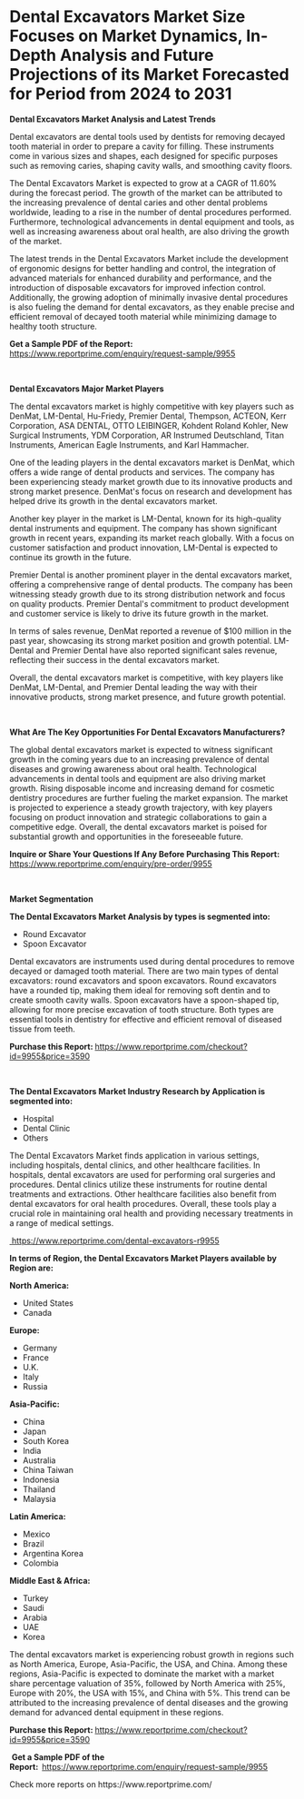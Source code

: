 <p><h1>Dental Excavators Market Size Focuses on Market Dynamics, In-Depth Analysis and Future Projections of its Market Forecasted for Period from 2024 to 2031</h1></p><p><strong>Dental Excavators Market Analysis and Latest Trends</strong></p>
<p><p>Dental excavators are dental tools used by dentists for removing decayed tooth material in order to prepare a cavity for filling. These instruments come in various sizes and shapes, each designed for specific purposes such as removing caries, shaping cavity walls, and smoothing cavity floors.</p><p>The Dental Excavators Market is expected to grow at a CAGR of 11.60% during the forecast period. The growth of the market can be attributed to the increasing prevalence of dental caries and other dental problems worldwide, leading to a rise in the number of dental procedures performed. Furthermore, technological advancements in dental equipment and tools, as well as increasing awareness about oral health, are also driving the growth of the market.</p><p>The latest trends in the Dental Excavators Market include the development of ergonomic designs for better handling and control, the integration of advanced materials for enhanced durability and performance, and the introduction of disposable excavators for improved infection control. Additionally, the growing adoption of minimally invasive dental procedures is also fueling the demand for dental excavators, as they enable precise and efficient removal of decayed tooth material while minimizing damage to healthy tooth structure.</p></p>
<p><strong>Get a Sample PDF of the Report:&nbsp;</strong> <a href="https://www.reportprime.com/enquiry/request-sample/9955">https://www.reportprime.com/enquiry/request-sample/9955</a></p>
<p>&nbsp;</p>
<p><strong>Dental Excavators Major Market Players</strong></p>
<p><p>The dental excavators market is highly competitive with key players such as DenMat, LM-Dental, Hu-Friedy, Premier Dental, Thempson, ACTEON, Kerr Corporation, ASA DENTAL, OTTO LEIBINGER, Kohdent Roland Kohler, New Surgical Instruments, YDM Corporation, AR Instrumed Deutschland, Titan Instruments, American Eagle Instruments, and Karl Hammacher.</p><p>One of the leading players in the dental excavators market is DenMat, which offers a wide range of dental products and services. The company has been experiencing steady market growth due to its innovative products and strong market presence. DenMat's focus on research and development has helped drive its growth in the dental excavators market.</p><p>Another key player in the market is LM-Dental, known for its high-quality dental instruments and equipment. The company has shown significant growth in recent years, expanding its market reach globally. With a focus on customer satisfaction and product innovation, LM-Dental is expected to continue its growth in the future.</p><p>Premier Dental is another prominent player in the dental excavators market, offering a comprehensive range of dental products. The company has been witnessing steady growth due to its strong distribution network and focus on quality products. Premier Dental's commitment to product development and customer service is likely to drive its future growth in the market.</p><p>In terms of sales revenue, DenMat reported a revenue of $100 million in the past year, showcasing its strong market position and growth potential. LM-Dental and Premier Dental have also reported significant sales revenue, reflecting their success in the dental excavators market.</p><p>Overall, the dental excavators market is competitive, with key players like DenMat, LM-Dental, and Premier Dental leading the way with their innovative products, strong market presence, and future growth potential.</p></p>
<p>&nbsp;</p>
<p><strong>What Are The Key Opportunities For Dental Excavators Manufacturers?</strong></p>
<p><p>The global dental excavators market is expected to witness significant growth in the coming years due to an increasing prevalence of dental diseases and growing awareness about oral health. Technological advancements in dental tools and equipment are also driving market growth. Rising disposable income and increasing demand for cosmetic dentistry procedures are further fueling the market expansion. The market is projected to experience a steady growth trajectory, with key players focusing on product innovation and strategic collaborations to gain a competitive edge. Overall, the dental excavators market is poised for substantial growth and opportunities in the foreseeable future.</p></p>
<p><strong>Inquire or Share Your Questions If Any Before Purchasing This Report:</strong> <a href="https://www.reportprime.com/enquiry/pre-order/9955">https://www.reportprime.com/enquiry/pre-order/9955</a></p>
<p>&nbsp;</p>
<p><strong>Market Segmentation</strong></p>
<p><strong>The Dental Excavators Market Analysis by types is segmented into:</strong></p>
<p><ul><li>Round Excavator</li><li>Spoon Excavator</li></ul></p>
<p><p>Dental excavators are instruments used during dental procedures to remove decayed or damaged tooth material. There are two main types of dental excavators: round excavators and spoon excavators. Round excavators have a rounded tip, making them ideal for removing soft dentin and to create smooth cavity walls. Spoon excavators have a spoon-shaped tip, allowing for more precise excavation of tooth structure. Both types are essential tools in dentistry for effective and efficient removal of diseased tissue from teeth.</p></p>
<p><strong>Purchase this Report:&nbsp;</strong><a href="https://www.reportprime.com/checkout?id=9955&price=3590">https://www.reportprime.com/checkout?id=9955&price=3590</a></p>
<p>&nbsp;</p>
<p><strong>The Dental Excavators Market Industry Research by Application is segmented into:</strong></p>
<p><ul><li>Hospital</li><li>Dental Clinic</li><li>Others</li></ul></p>
<p><p>The Dental Excavators Market finds application in various settings, including hospitals, dental clinics, and other healthcare facilities. In hospitals, dental excavators are used for performing oral surgeries and procedures. Dental clinics utilize these instruments for routine dental treatments and extractions. Other healthcare facilities also benefit from dental excavators for oral health procedures. Overall, these tools play a crucial role in maintaining oral health and providing necessary treatments in a range of medical settings.</p></p>
<p><a href="https://www.reportprime.com/dental-excavators-r9955">&nbsp;https://www.reportprime.com/dental-excavators-r9955</a></p>
<p><strong>In terms of Region, the Dental Excavators Market Players available by Region are:</strong></p>
<p>
    <p> <strong> North America: </strong>
        <ul>
            <li>United States</li>
            <li>Canada</li>
        </ul>
        </p> 
    <p> <strong> Europe: </strong>
        <ul>
            <li>Germany</li>
            <li>France</li>
            <li>U.K.</li>
            <li>Italy</li>
            <li>Russia</li>
        </ul>
        </p> 
    <p> <strong> Asia-Pacific: </strong>
        <ul>
            <li>China</li>
            <li>Japan</li>
            <li>South Korea</li>
            <li>India</li>
            <li>Australia</li>
            <li>China Taiwan</li>
            <li>Indonesia</li>
            <li>Thailand</li>
            <li>Malaysia</li>
        </ul>
        </p> 
    <p> <strong> Latin America: </strong>
        <ul>
            <li>Mexico</li>
            <li>Brazil</li>
            <li>Argentina Korea</li>
            <li>Colombia</li>
        </ul>
        </p> 
    <p> <strong> Middle East & Africa: </strong>
        <ul>
            <li>Turkey</li>
            <li>Saudi</li>
            <li>Arabia</li>
            <li>UAE</li>
            <li>Korea</li>
        </ul>
    </p>
    </p>
<p><p>The dental excavators market is experiencing robust growth in regions such as North America, Europe, Asia-Pacific, the USA, and China. Among these regions, Asia-Pacific is expected to dominate the market with a market share percentage valuation of 35%, followed by North America with 25%, Europe with 20%, the USA with 15%, and China with 5%. This trend can be attributed to the increasing prevalence of dental diseases and the growing demand for advanced dental equipment in these regions.</p></p>
<p><strong>Purchase this Report: </strong><a href="https://www.reportprime.com/checkout?id=9955&price=3590">https://www.reportprime.com/checkout?id=9955&price=3590</a></p>
<p>&nbsp;<strong>Get a Sample PDF of the Report:&nbsp;&nbsp;</strong><a href="https://www.reportprime.com/enquiry/request-sample/9955">https://www.reportprime.com/enquiry/request-sample/9955</a></p>
<p><strong></strong></p>
<p>Check more reports on https://www.reportprime.com/</p>